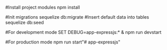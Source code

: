 #Install project modules
npm install

#Init migrations
sequelize db:migrate
#Insert default data into tables
sequelize db:seed

#For development mode
SET DEBUG=app-expressjs:* &  npm run devstart

#For production mode
npm run start"# app-expressjs" 
